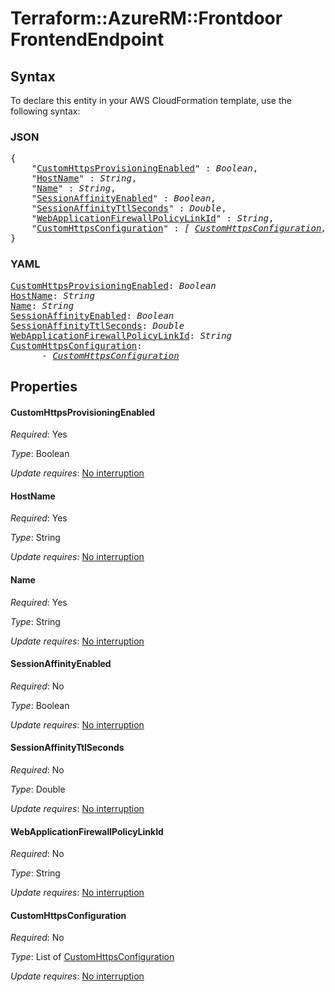 # Terraform::AzureRM::Frontdoor FrontendEndpoint

## Syntax

To declare this entity in your AWS CloudFormation template, use the following syntax:

### JSON

<pre>
{
    "<a href="#customhttpsprovisioningenabled" title="CustomHttpsProvisioningEnabled">CustomHttpsProvisioningEnabled</a>" : <i>Boolean</i>,
    "<a href="#hostname" title="HostName">HostName</a>" : <i>String</i>,
    "<a href="#name" title="Name">Name</a>" : <i>String</i>,
    "<a href="#sessionaffinityenabled" title="SessionAffinityEnabled">SessionAffinityEnabled</a>" : <i>Boolean</i>,
    "<a href="#sessionaffinityttlseconds" title="SessionAffinityTtlSeconds">SessionAffinityTtlSeconds</a>" : <i>Double</i>,
    "<a href="#webapplicationfirewallpolicylinkid" title="WebApplicationFirewallPolicyLinkId">WebApplicationFirewallPolicyLinkId</a>" : <i>String</i>,
    "<a href="#customhttpsconfiguration" title="CustomHttpsConfiguration">CustomHttpsConfiguration</a>" : <i>[ <a href="frontendendpoint-customhttpsconfiguration.md">CustomHttpsConfiguration</a>, ... ]</i>
}
</pre>

### YAML

<pre>
<a href="#customhttpsprovisioningenabled" title="CustomHttpsProvisioningEnabled">CustomHttpsProvisioningEnabled</a>: <i>Boolean</i>
<a href="#hostname" title="HostName">HostName</a>: <i>String</i>
<a href="#name" title="Name">Name</a>: <i>String</i>
<a href="#sessionaffinityenabled" title="SessionAffinityEnabled">SessionAffinityEnabled</a>: <i>Boolean</i>
<a href="#sessionaffinityttlseconds" title="SessionAffinityTtlSeconds">SessionAffinityTtlSeconds</a>: <i>Double</i>
<a href="#webapplicationfirewallpolicylinkid" title="WebApplicationFirewallPolicyLinkId">WebApplicationFirewallPolicyLinkId</a>: <i>String</i>
<a href="#customhttpsconfiguration" title="CustomHttpsConfiguration">CustomHttpsConfiguration</a>: <i>
      - <a href="frontendendpoint-customhttpsconfiguration.md">CustomHttpsConfiguration</a></i>
</pre>

## Properties

#### CustomHttpsProvisioningEnabled

_Required_: Yes

_Type_: Boolean

_Update requires_: [No interruption](https://docs.aws.amazon.com/AWSCloudFormation/latest/UserGuide/using-cfn-updating-stacks-update-behaviors.html#update-no-interrupt)

#### HostName

_Required_: Yes

_Type_: String

_Update requires_: [No interruption](https://docs.aws.amazon.com/AWSCloudFormation/latest/UserGuide/using-cfn-updating-stacks-update-behaviors.html#update-no-interrupt)

#### Name

_Required_: Yes

_Type_: String

_Update requires_: [No interruption](https://docs.aws.amazon.com/AWSCloudFormation/latest/UserGuide/using-cfn-updating-stacks-update-behaviors.html#update-no-interrupt)

#### SessionAffinityEnabled

_Required_: No

_Type_: Boolean

_Update requires_: [No interruption](https://docs.aws.amazon.com/AWSCloudFormation/latest/UserGuide/using-cfn-updating-stacks-update-behaviors.html#update-no-interrupt)

#### SessionAffinityTtlSeconds

_Required_: No

_Type_: Double

_Update requires_: [No interruption](https://docs.aws.amazon.com/AWSCloudFormation/latest/UserGuide/using-cfn-updating-stacks-update-behaviors.html#update-no-interrupt)

#### WebApplicationFirewallPolicyLinkId

_Required_: No

_Type_: String

_Update requires_: [No interruption](https://docs.aws.amazon.com/AWSCloudFormation/latest/UserGuide/using-cfn-updating-stacks-update-behaviors.html#update-no-interrupt)

#### CustomHttpsConfiguration

_Required_: No

_Type_: List of <a href="frontendendpoint-customhttpsconfiguration.md">CustomHttpsConfiguration</a>

_Update requires_: [No interruption](https://docs.aws.amazon.com/AWSCloudFormation/latest/UserGuide/using-cfn-updating-stacks-update-behaviors.html#update-no-interrupt)

